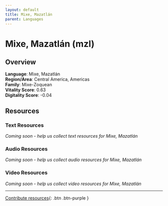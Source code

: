 ```yaml
---
layout: default
title: Mixe, Mazatlán
parent: Languages
---
```


# Mixe, Mazatlán (mzl)

## Overview

**Language**: Mixe, Mazatlán  
**Region/Area**: Central America, Americas  
**Family**: Mixe-Zoquean  
**Vitality Score**: 0.63  
**Digitality Score**: -0.04  

## Resources

### Text Resources
*Coming soon - help us collect text resources for Mixe, Mazatlán*

### Audio Resources
*Coming soon - help us collect audio resources for Mixe, Mazatlán*

### Video Resources
*Coming soon - help us collect video resources for Mixe, Mazatlán*

---

[Contribute resources](https://fairtrain.github.io/){: .btn .btn-purple }
